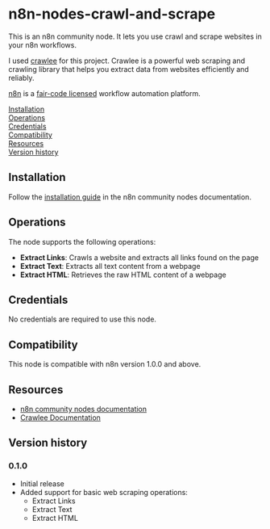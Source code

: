 # n8n-nodes-crawl-and-scrape

This is an n8n community node. It lets you use crawl and scrape websites in your n8n workflows.

I used [crawlee](https://github.com/apify/crawlee) for this project.
Crawlee is a powerful web scraping and crawling library that helps you extract data from websites efficiently and reliably.

[n8n](https://n8n.io/) is a [fair-code licensed](https://docs.n8n.io/reference/license/) workflow automation platform.

[Installation](#installation)  
[Operations](#operations)  
[Credentials](#credentials)  
[Compatibility](#compatibility)  
[Resources](#resources)  
[Version history](#version-history)  

## Installation

Follow the [installation guide](https://docs.n8n.io/integrations/community-nodes/installation/) in the n8n community nodes documentation.

## Operations

The node supports the following operations:

- **Extract Links**: Crawls a website and extracts all links found on the page
- **Extract Text**: Extracts all text content from a webpage
- **Extract HTML**: Retrieves the raw HTML content of a webpage

## Credentials

No credentials are required to use this node.

## Compatibility

This node is compatible with n8n version 1.0.0 and above.

## Resources

* [n8n community nodes documentation](https://docs.n8n.io/integrations/community-nodes/)
* [Crawlee Documentation](https://crawlee.dev/)

## Version history

### 0.1.0
- Initial release
- Added support for basic web scraping operations:
  - Extract Links
  - Extract Text
  - Extract HTML


